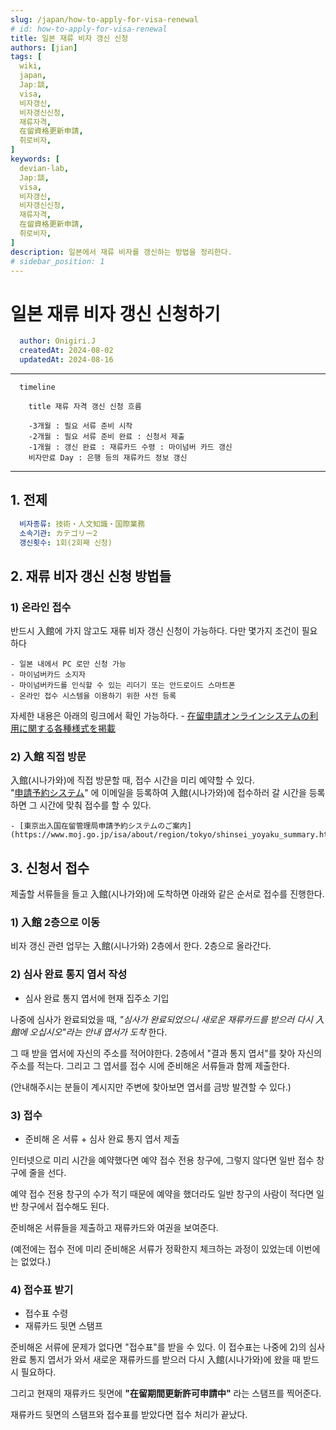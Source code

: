 ```yaml
---
slug: /japan/how-to-apply-for-visa-renewal
# id: how-to-apply-for-visa-renewal
title: 일본 재류 비자 갱신 신청
authors: [jian]
tags: [
  wiki, 
  japan, 
  Japː談,
  visa, 
  비자갱신, 
  비자갱신신청,
  재류자격,
  在留資格更新申請,
  취로비자,
]
keywords: [
  devian-lab,
  Japː談,
  visa, 
  비자갱신, 
  비자갱신신청,
  재류자격,
  在留資格更新申請,
  취로비자,
]
description: 일본에서 재류 비자를 갱신하는 방법을 정리한다.
# sidebar_position: 1
---
```


<!--title -->
# 일본 재류 비자 갱신 신청하기
<!--//title -->

<!-- 
```json
{
  "author": "Onigiri.J",
  "createdAt": "2024-08-02",
  "updatedAt": "2024-08-16"
}
``` 
-->

```yaml
  author: Onigiri.J
  createdAt: 2024-08-02
  updatedAt: 2024-08-16
```

---


```mermaid
  timeline

    title 재류 자격 갱신 신청 흐름

    -3개월 : 필요 서류 준비 시작
    -2개월 : 필요 서류 준비 완료 : 신청서 제출
    -1개월 : 갱신 완료 : 재류카드 수령 : 마이넘버 카드 갱신
    비자만료 Day : 은행 등의 재류카드 정보 갱신

```

--- 

## 1. 전제

  ```yaml
    비자종류: 技術・人文知識・国際業務
    소속기관: カテゴリー2
    갱신횟수: 1회(2회째 신청)
  ```

## 2. 재류 비자 갱신 신청 방법들

### 1) 온라인 접수

  반드시 入館에 가지 않고도 재류 비자 갱신 신청이 가능하다. 다만 몇가지 조건이 필요하다

    - 일본 내에서 PC 로만 신청 가능
    - 마이넘버카드 소지자
    - 마이넘버카드를 인식할 수 있는 리더기 또는 안드로이드 스마트폰
    - 온라인 접수 시스템을 이용하기 위한 사전 등록

  자세한 내용은 아래의 링크에서 확인 가능하다.
    - [在留申請オンラインシステムの利用に関する各種様式を掲載](https://www.moj.go.jp/isa/applications/online/online_guidance.html)

### 2) 入館 직접 방문

  入館(시나가와)에 직접 방문할 때, 접수 시간을 미리 예약할 수 있다.  
  "[申請予約システム](https://www.tokyoimmi-yoyaku.moj.go.jp/)" 에 이메일을 등록하여 入館(시나가와)에 접수하러 갈 시간을 등록하면 그 시간에 맞춰 접수를 할 수 있다.

    - [東京出入国在留管理局申請予約システムのご案内](https://www.moj.go.jp/isa/about/region/tokyo/shinsei_yoyaku_summary.html)



## 3. 신청서 접수

  제출할 서류들을 들고 入館(시나가와)에 도착하면 아래와 같은 순서로 접수를 진행한다.

### 1) 入館 2층으로 이동

  비자 갱신 관련 업무는 入館(시나가와) 2층에서 한다. 2층으로 올라간다.

### 2) 심사 완료 통지 엽서 작성

  - 심사 완료 통지 엽서에 현재 집주소 기입

  나중에 심사가 완료되었을 때, _"심사가 완료되었으니 새로운 재류카드를 받으러 다시 入館에 오십시오"라는 안내 엽서가 도착_ 한다. 
  
  그 때 받을 엽서에 자신의 주소를 적어야한다. 2층에서 "결과 통지 엽서"를 찾아 자신의 주소를 적는다. 그리고 그 엽서를 접수 시에 준비해온 서류들과 함께 제출한다. 

  (안내해주시는 분들이 계시지만 주변에 찾아보면 엽서를 금방 발견할 수 있다.)

### 3) 접수

  - 준비해 온 서류 + 심사 완료 통지 엽서 제출 

  인터넷으로 미리 시간을 예약했다면 예약 접수 전용 창구에, 그렇지 않다면 일반 접수 창구에 줄을 선다.

  예약 접수 전용 창구의 수가 적기 때문에 예약을 했더라도 일반 창구의 사람이 적다면 일반 창구에서 접수해도 된다.

  준비해온 서류들을 제출하고 재류카드와 여권을 보여준다.

  (예전에는 접수 전에 미리 준비해온 서류가 정확한지 체크하는 과정이 있었는데 이번에는 없었다.)

### 4) 접수표 받기

  - 접수표 수령
  - 재류카드 뒷면 스탬프

  준비해온 서류에 문제가 없다면 "접수표"를 받을 수 있다. 이 접수표는 나중에 2)의 심사 완료 통지 엽서가 와서 새로운 재류카드를 받으러 다시 入館(시나가와)에 왔을 때 받드시 필요하다.

  그리고 현재의 재류카드 뒷면에 **"在留期間更新許可申請中"** 라는 스탬프를 찍어준다.

  재류카드 뒷면의 스탬프와 접수표를 받았다면 접수 처리가 끝났다.


